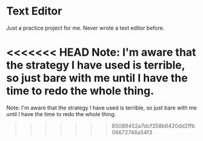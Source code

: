 # Text Editor

Just a practice project for me. Never wrote a text editor before.

<<<<<<< HEAD
Note: I'm aware that the strategy I have used is terrible, so just bare with me until I have the time to redo the whole thing.
=======
Note: I'm aware that the strategy I have used is terrible, so just bare with me until I have the time to redo the whole thing.
>>>>>>> 85089452a7dcf358b6420dd2ffb06672746a54f3
